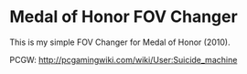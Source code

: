 Medal of Honor FOV Changer
============
This is my simple FOV Changer for Medal of Honor (2010).

PCGW: http://pcgamingwiki.com/wiki/User:Suicide_machine